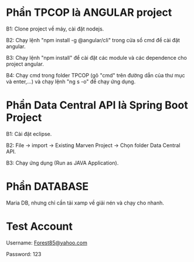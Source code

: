 ﻿
# Phần TPCOP là ANGULAR project

B1: Clone project về máy, cài đặt nodejs.

B2: Chạy lệnh "npm install -g @angular/cli" trong cửa sổ cmd để cài đặt angular.

B3: Chạy lệnh "npm install" để cài đặt các module và các dependence cho project angular.

B4: Chạy cmd trong folder TPCOP (gõ "cmd" trên đường dẫn của thư mục và enter,...) và chạy lệnh "ng s -o" để chạy ứng dụng.

# Phần Data Central API là Spring Boot Project

B1: Cài đặt eclipse.

B2: File -> import -> Existing Marven Project -> Chọn folder Data Central API.

B3: Chạy ứng dụng (Run as JAVA Application).

# Phần DATABASE

Maria DB, nhưng chỉ cần tải xamp về giải nén và chạy cho nhanh.

# Test Account

Username: Forest85@yahoo.com

Password: 123
